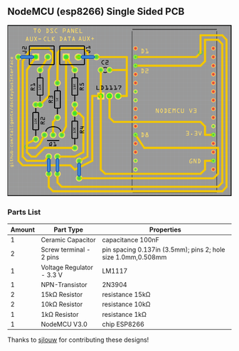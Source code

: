 ## NodeMCU (esp8266) Single Sided PCB

![single sided pcb](pcb_screenshot.png "NodeMCU (esp8266) Single Sided PCB")

### Parts List

|Amount|Part Type|Properties|
|--- |--- |--- |
|1|Ceramic Capacitor|capacitance 100nF|
|2|Screw terminal - 2 pins|pin spacing 0.137in (3.5mm); pins 2; hole size 1.0mm,0.508mm|
|1|Voltage Regulator - 3.3 V|LM1117|
|1|NPN-Transistor|2N3904|
|2|15kΩ Resistor|resistance 15kΩ|
|2|10kΩ Resistor|resistance 10kΩ|
|1|1kΩ Resistor|resistance 1kΩ|
|1|NodeMCU V3.0|chip ESP8266|

Thanks to [sjlouw](https://github.com/sj-louw) for contributing these designs!
